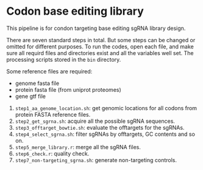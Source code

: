 # Codon base editing library

This pipeline is for condon targeting base editing sgRNA library
design.

There are seven standard steps in total. But some steps can be changed
or omitted for different purposes. To run the codes, open each file,
and make sure all requird files and directories exist and all the
variables well set. The processing scripts stored in the `bin` directory.

Some reference files are required:
* genome fasta file
* protein fasta file (from uniprot proteomes)
* gene gtf file


1. `step1_aa_genome_location.sh`: get genomic locations for all codons from protein FASTA reference files.
2. `step2_get_sgrna.sh`: acquire all the possible sgRNA sequences.
3. `step3_offtarget_bowtie.sh`: evaluate the offtargets for the sgRNAs.
4. `step4_select_sgrna.sh`: filter sgRNAs by offtargets, GC contents and so on.
5. `step5_merge_library.r`: merge all the sgRNA files.
6. `step6_check.r`: quality check.
7. `step7_non-targeting_sgrna.sh`: generate non-targeting controls.
